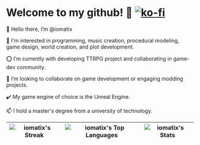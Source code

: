 # Welcome to my github! 🐉 [![ko-fi](https://ko-fi.com/img/githubbutton_sm.svg)](https://ko-fi.com/iomatix)

 👋 Hello there, I’m @iomatix
 
 👀 I'm interested in programming, music creation, procedural modeling, game design, world creation, and plot development.
 
 ⭕ I’m currently with developing TTRPG project and collaborating in game-dev community.
 
 💞️ I’m looking to collaborate on game development or engaging modding projects.
 
 ✔️ My game engine of choice is the Unreal Engine.
 
 📫 I hold a master's degree from a university of technology.


 |![iomatix's Streak](https://github-readme-streak-stats.herokuapp.com/?user=iomatix&theme=tokyonight&hide_border=true)|![iomatix's Top Languages](https://github-readme-stats.vercel.app/api/top-langs/?username=iomatix&theme=tokyonight&show_icons=true&hide_border=true&layout=compact)|![iomatix's Stats](https://github-readme-stats.vercel.app/api?username=iomatix&theme=tokyonight&show_icons=true&hide_border=true&count_private=true)|
|---|---|---|



